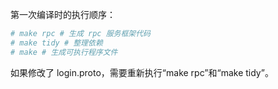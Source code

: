 第一次编译时的执行顺序：

```sh
# make rpc # 生成 rpc 服务框架代码
# make tidy # 整理依赖
# make # 生成可执行程序文件
```

如果修改了 login.proto，需要重新执行“make rpc”和“make tidy”。
